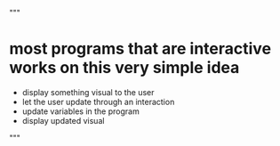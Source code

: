 """

# most programs that are interactive works on this very simple idea

- display something visual to the user
- let the user update through an interaction
- update variables in the program
- display updated visual

"""

